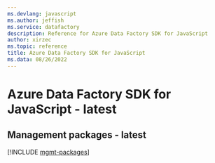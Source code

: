 ```yaml
---
ms.devlang: javascript
ms.author: jeffish
ms.service: datafactory
description: Reference for Azure Data Factory SDK for JavaScript
author: xirzec
ms.topic: reference
title: Azure Data Factory SDK for JavaScript
ms.data: 08/26/2022
---
```

# Azure Data Factory SDK for JavaScript - latest

## Management packages - latest
[!INCLUDE [mgmt-packages](data-factory-mgmt-index.md)]